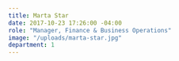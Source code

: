 ```yaml
---
title: Marta Star
date: 2017-10-23 17:26:00 -04:00
role: "Manager, Finance & Business Operations"
image: "/uploads/marta-star.jpg"
department: 1
---
```

